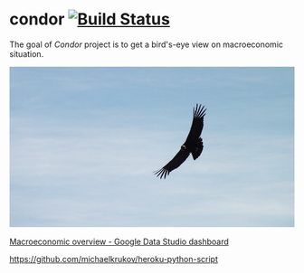 # condor [![Build Status](https://travis-ci.org/tomekzbrozek/condor.svg?branch=master)](https://travis-ci.org/tomekzbrozek/condor)

The goal of _Condor_ project is to get a bird's-eye view on macroeconomic situation.

![](https://github.com/tomekzbrozek/condor/blob/master/theme-picture.jpg)

[Macroeconomic overview - Google Data Studio dashboard](https://datastudio.google.com/open/1ONgRcmD2DF69kkS4-h6oBieh9cEuuid8)

https://github.com/michaelkrukov/heroku-python-script
